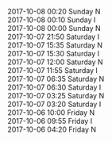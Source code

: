 2017-10-08 00:20 Sunday  N  
2017-10-08 00:10 Sunday  I  
2017-10-08 00:00 Sunday  N  
2017-10-07 21:50 Saturday  I  
2017-10-07 15:35 Saturday  N  
2017-10-07 15:30 Saturday  I  
2017-10-07 12:00 Saturday  N  
2017-10-07 11:55 Saturday  I  
2017-10-07 06:35 Saturday  N  
2017-10-07 06:30 Saturday  I  
2017-10-07 03:25 Saturday  N  
2017-10-07 03:20 Saturday  I  
2017-10-06 10:00 Friday  N  
2017-10-06 09:55 Friday  I  
2017-10-06 04:20 Friday  N  
